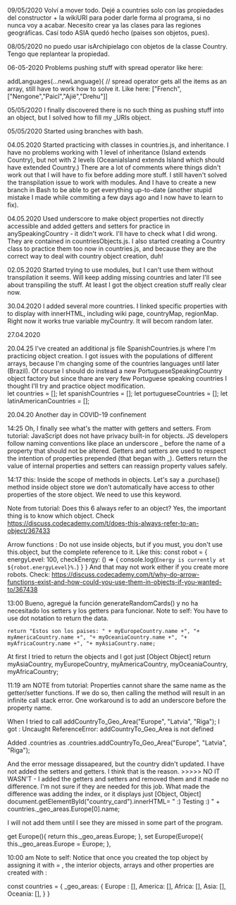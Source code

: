 09/05/2020
Volví a mover todo. Dejé a countries solo con las propiedades del constructor + la wikiURI para poder darle forma al programa, si no nunca voy a acabar. Necesito crear ya las clases para las regiones geográficas. Casí todo ASIA quedó hecho (paises son objetos, pues).

08/05/2020
no puedo usar isArchipielago con objetos de la classe Country. Tengo que replantear la propiedad.

06-05-2020
Problems pushing stuff with spread operator like here:

 addLanguages(...newLanguage){ 
   // spread operator gets all the items as an array, still have to work how to solve it.
Like here:  ["French",["Nengone","Paicî","Ajië","Drehu"]]

05/05/2020
I finally discovered there is no such thing as pushing stuff into an object, but I solved how to fill my _URIs object.  

05/05/2020
Started using branches with bash. 

04.05.2020
Started practicing with classes in countries.js, and inheritance. I have no problems working with 1 level of inheritance (Island extends Country), but not with 2 levels (OceaniaIsland extends Island which should have extended Country.) There are a lot of comments where things didn't work out that I will have to fix before adding more stuff. I still haven't solved the transpilation issue to work with modules.  And I have to create a new branch in Bash to be able to get everything up-to-date (another stupid mistake I made while commiting a few days ago and I now have to learn to fix).

04.05.2020
Used underscore to make object properties not directly accessible and added getters and setters for practice in anySpeakingCountry - it didn't work. I'll have to check what I did wrong. They are contained in countriesObjects.js.
I also started creating a Country class to practice them too now in countries.js, and because they are the correct way to deal with country object creation, duh! 

02.05.2020
Started trying to use modules, but I can't use them without transpilation it seems. Will keep adding missing countries and later I'll see about transpiling the stuff. At least I got the object creation stuff really clear now. 

30.04.2020
I added several more countries. I linked specific properties with to display with innerHTML, including wiki page, countryMap, regionMap. Right now it works true variable myCountry. It will becom random later.  

27.04.2020


20.04.25 
I've created an additional js file SpanishCountries.js where I'm practicing object creation. I got issues with the populations of different arrays, because I'm changing some of the countries languages until later (Brazil). Of course I should do instead a new PortugueseSpeakingCountry object factory but since thare are very few Portuguese speaking countries I thought I'll try and practice object modification.  
let countries = [];
let spanishCountries = [];
let portugueseCountries = [];
let latinAmericanCountries = [];

20.04.20 Another day in COVID-19 confinement

14:25
Oh, I finally see what's the matter with getters and setters. 
From tutorial:   JavaScript does not have  privacy built-in for objects. JS developers follow naming conventions like place an underscore _ before the name of a property that should not be altered. 
Getters and setters are used to respect the intention of properties prepended (that began with _). Getters return the value of internal properties and setters can reassign property values safely.

14:17
this: Inside the scope of methods in objects. Let's say a .purchase() method inside object store we don’t automatically have access to other properties of the store object. We need to use this keyword.

Note from tutorial: Does this 6 always refer to an object? Yes, the important thing is to know which object. Check https://discuss.codecademy.com/t/does-this-always-refer-to-an-object/367433 

Arrow functions : Do not use inside objects, but if you must, you don't use this.object, but the complete reference to it.  Like this: 
const robot = {
  energyLevel: 100,
  checkEnergy: () => {
    console.log(`Energy is currently at ${robot.energyLevel}%.`)
  }
}
And that may not work either if you create more robots. Check: https://discuss.codecademy.com/t/why-do-arrow-functions-exist-and-how-could-you-use-them-in-objects-if-you-wanted-to/367438


13:00
Bueno, agregué la función generateRandomCards() y no ha necesitado los setters y los getters para funcionar. Note to self: You have to use dot notation to return the data.

    return "Estos son los paises: " + myEuropeCountry.name +", "+ myAmericaCountry.name +", "+ myOceaniaCountry.name +", "+ myAfricaCountry.name +", "+ myAsiaCountry.name;

 At first I tried to return the objects and I got just [Object Object]
 return myAsiaCountry, myEuropeCountry, myAmericaCountry, myOceaniaCountry, myAfricaCountry;



11:19 am
NOTE from tutorial:  Properties cannot share the same name as the getter/setter functions. If we do so, then calling the method will result in an infinite call stack error. One workaround is to add an underscore before the property name.

When I tried to call addCountryTo_Geo_Area("Europe", "Latvia", "Riga");
I got : Uncaught ReferenceError: addCountryTo_Geo_Area is not defined

Added .countries as .countries.addCountryTo_Geo_Area("Europe", "Latvia", "Riga");

And the error message dissapeared, but the country didn't updated. I have not added the setters and getters. I think that is the reason.  >>>>> NO IT WASN'T - I added the getters and setters and removed them and it made no difference. I'm not sure if they are needed for this job. What made the difference was adding the index, or it displays just [Object, Object]
document.getElementById("country_card").innerHTML= " :) Testing :) " + countries._geo_areas.Europe[0].name;

I will not add them until I see they are missed in some part of the program. 

get Europe(){
    return this._geo_areas.Europe;
},
set Europe(Europe){
    this._geo_areas.Europe = Europe;
},



10:00 am
Note to self: Notice that once you created the top object by assigning it with = , the interior objects, arrays and other properties are created with :

const countries = {
_geo_areas: {
  Europe : [],
  America: [],
  Africa: [],
  Asia: [],
  Oceania: [],
}
}






